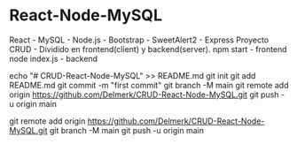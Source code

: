 # React-Node-MySQL

React - MySQL - Node.js - Bootstrap - SweetAlert2 - Express
Proyecto CRUD - Dividido en frontend(client) y backend(server). npm start - frontend node index.js - backend

<!-- …or create a new repository on the command line -->

echo "# CRUD-React-Node-MySQL" >> README.md
git init
git add README.md
git commit -m "first commit"
git branch -M main
git remote add origin https://github.com/Delmerk/CRUD-React-Node-MySQL.git
git push -u origin main

<!-- …or push an existing repository from the command line -->

git remote add origin https://github.com/Delmerk/CRUD-React-Node-MySQL.git
git branch -M main
git push -u origin main
